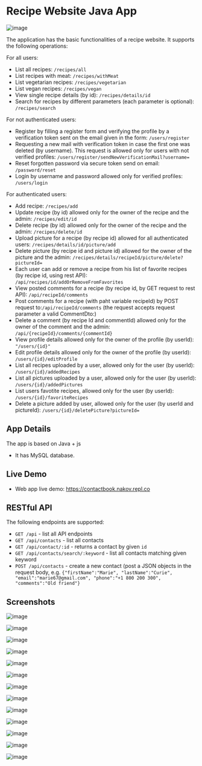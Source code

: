 # Recipe Website Java App


![image](https://github.com/98AnnaM/recipe-website-project/assets/147516467/9465916c-ea9b-4905-bafc-905cdac20ab1)


The application has the basic functionalities of a recipe website. It supports the following operations:

For all users:
- List all recipes: `/recipes/all`
- List recipes with meat: `/recipes/withMeat`
- List vegetarian recipes: `/recipes/vegetarian`
- List vegan recipes: `/recipes/vegan`
- View single recipe details (by id): `/recipes/details/id`
- Search for recipes by different parameters (each parameter is optional): `/recipes/search`

For not authenticated users:
- Register by filling a register form and verifying the profile by a verification token sent
  on the email given in the form: `/users/register`
- Requesting a new mail with verification token in case the first one was deleted (by username). This
  request is allowed only for users with not verified profiles:
  `/users/register/sendNewVerificationMail?username=`
- Reset forgotten password via secure token send on email: `/password/reset`
- Login by username and password allowed only for verified profiles: `/users/login`

For authenticated users:
- Add recipe: `/recipes/add`
- Update recipe (by id) allowed only for the owner of the recipe and the admin: `/recipes/edit/id`
- Delete recipe (by id) allowed only for the owner of the recipe and the admin: `/recipes/delete/id`
- Upload picture for a recipe (by recipe id) allowed for all authenticated users:
  `/recipes/details/id/picture/add`
- Delete picture (by recipe id and picture id) allowed for the owner of the picture and the admin:
  `/recipes/details/recipeId/picture/delete?pictureId=`
- Each user can add or remove a recipe from his list of favorite recipes (by recipe id, using rest API):
  `/api/recipes/id/addOrRemoveFromFavorites`
- View posted comments for a recipe (by recipe id, by GET request to rest API):
  `/api/recipeId/comments`
- Post comments for a recipe (with paht variable recipeId) by POST request to:`/api/recipeId/comments`
  (the request accepts request parameter a valid  CommentDto:)
- Delete a comment (by recipe Id and commentId) allowed only for the owner of the comment and the admin:
  `/api/{recipeId}/comments/{commentId}`
- View profile details allowed only for the owner of the profile (by userId): `"/users/{id}"`
- Edit profile details allowed only for the owner of the profile (by userId): `/users/{id}/editProfile`
- List all recipes uploaded by a user, allowed only for the user (by userId): `/users/{id}/addedRecipes`
- List all pictures uploaded by a user, allowed only for the user (by userId): `/users/{id}/addedPictures`
- List users favotite recipes, allowed only for the user (by userId): `/users/{id}/favoriteRecipes`
- Delete a picture added by user, allowed only for the user (by userId and pictureId):
  `/users/{id}/deletePicture?pictureId=`




## App Details

The app is based on Java + js
- It has MySQL database.

## Live Demo
- Web app live demo: https://contactbook.nakov.repl.co

## RESTful API

The following endpoints are supported:
- `GET /api` - list all API endpoints
- `GET /api/contacts` - list all contacts
- `GET /api/contact/:id` - returns a contact by given `id`
- `GET /api/contacts/search/:keyword` - list all contacts matching given keyword
- `POST /api/contacts` - create a new contact (post a JSON objects in the request body, e.g. `{"firstName":"Marie", "lastName":"Curie", "email":"marie67@gmail.com", "phone":"+1 800 200 300", "comments":"Old friend"}`

## Screenshots

![image](https://github.com/98AnnaM/recipe-website-project/assets/147516467/70bf8ef0-a3a8-4c29-a560-6fc02a2b38ab)

![image](https://github.com/98AnnaM/recipe-website-project/assets/147516467/66aebc3b-e98f-4f59-a6c1-4c46627cf98d)

![image](https://github.com/98AnnaM/recipe-website-project/assets/147516467/ef274e13-9e9d-49c8-8b13-0910af1c81e1)

![image](https://github.com/98AnnaM/recipe-website-project/assets/147516467/687549c1-d3a7-456b-a7ed-807d604825fa)

![image](https://github.com/98AnnaM/recipe-website-project/assets/147516467/bc069830-51bf-44b1-8868-817d21aad5f6)

![image](https://github.com/98AnnaM/recipe-website-project/assets/147516467/b9cbcb5b-3941-4f66-aa1b-57c9c4ff6916)

![image](https://github.com/98AnnaM/recipe-website-project/assets/147516467/2207a017-958f-4fc0-9ada-7c8be2f7b27f)

![image](https://github.com/98AnnaM/recipe-website-project/assets/147516467/fb316bc1-32f7-4b15-8b3f-58c6e706f0cc)

![image](https://github.com/98AnnaM/recipe-website-project/assets/147516467/4bd829a7-af98-49d2-bffd-33d8ea7b2993)

![image](https://github.com/98AnnaM/recipe-website-project/assets/147516467/c8eb4fb7-df9e-486e-b4ea-1ed4f308b4c4)

![image](https://github.com/98AnnaM/recipe-website-project/assets/147516467/c50fc47e-af1d-4035-928a-37d8311a778b)

![image](https://github.com/98AnnaM/recipe-website-project/assets/147516467/2b172031-ee11-4a0e-ac81-7beae7b78819)

![image](https://github.com/98AnnaM/recipe-website-project/assets/147516467/957a846e-0cd7-4cc9-86bd-f041c8494e92)

